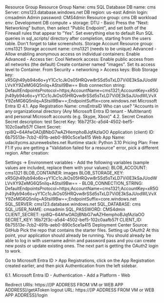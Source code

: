Resource Group
Resource Group Name: cms
SQL Database
DB name: cms
Server: cms123.database.windows.net
DB region: us-east
Admin login: cmsadmin
Admin password: CMS4dmin
Resource group: cms
DB workload env: Development
DB compute + storage: DTU - Basic
Press the "Next: Networking" button, then select "Public Endpoint", and set both of the Firewall rules that appear to "Yes".
Set everything else to default Run SQL queries in sql_scripts/ directory after completion, starting from the users table. Don't forget to take screenshots.
Storage Account
Resource group: cms1321
Storage account name: cms1321 (needs to be unique)
Advanced - Allow enabling anonymous access on individual containers: Enable
Advanced - Access tier: Cool
Network access: Enable public access from all networks (the default)
Create container named "images". Set its access level to Container.
From Security + networking > Access keys:
Blob Storage key: xR5Gjh49yb94o6o+yY1Cc1cJkOs05HRQvw8rSSd5sTxLD7Vi0E3kSaJUodWLVvXY9ZeMG6Q5nilq+AStsiI9Bw==
Blob connection string: DefaultEndpointsProtocol=https;AccountName=cms1321;AccountKey=xR5Gjh49yb94o6o+yY1Cc1cJkOs05HRQvw8rSSd5sTxLD7Vi0E3kSaJUodWLVvXY9ZeMG6Q5nilq+AStsiI9Bw==;EndpointSuffix=core.windows.net
Microsoft Entra ID 4.1. App Registration
Name: cmsEntraID
Who can use? "Accounts in any organizational directory (Any Microsoft Entra ID tenant - Multitenant) and personal Microsoft accounts (e.g. Skype, Xbox)" 4.2. Secret Creation
Secret description: test
Secret Key: 16b72f3c-a5d4-4502-bef5-102c0aafb57f
Client Secret: rpi8Q~64AfwOADjBNbG7wAZHlemphoBJqfAzIaOO
Application (client) ID: 6b75513e-7cb2-491b-aeb0-890c5ce1a415
Web App
Name: udacitycms.azurewebsites.net
Runtime stack: Python 3.10
Pricing Plan: Free F1
If you are getting a "Validation failed for a resource" error, pick a different region.
After creation:

Settings -> Environment variables - Add the following variables (sample values are included, replace them with your values):
BLOB_ACCOUNT: cms1321
BLOB_CONTAINER: images
BLOB_STORAGE_KEY: xR5Gjh49yb94o6o+yY1Cc1cJkOs05HRQvw8rSSd5sTxLD7Vi0E3kSaJUodWLVvXY9ZeMG6Q5nilq+AStsiI9Bw== - BLOB_CONNECTION_STRING: DefaultEndpointsProtocol=https;AccountName=cms1321;AccountKey=xR5Gjh49yb94o6o+yY1Cc1cJkOs05HRQvw8rSSd5sTxLD7Vi0E3kSaJUodWLVvXY9ZeMG6Q5nilq+AStsiI9Bw==;EndpointSuffix=core.windows.net
SQL_SERVER: cms123.database.windows.net
SQL_DATABASE: cms
SQL_USER_NAME: cmsadmin
SQL_PASSWORD: CMS4dmin
CLIENT_SECRET: rpi8Q~64AfwOADjBNbG7wAZHlemphoBJqfAzIaOO
SECRET_KEY: 16b72f3c-a5d4-4502-bef5-102c0aafb57f
CLIENT_ID: 6b75513e-7cb2-491b-aeb0-890c5ce1a415 Deployment Center
Source: GitHub
Pick the repo that contains the starter files.
Setting up OAuth2 At this point, your application should already be running. You should already be able to log in with username admin and password pass and you can create new posts or update existing ones.
The next part is getting the OAuth2 login to work.

Go to Microsoft Entra ID > App Registrations, click on the App Registration created earlier, and then pick Authentication from the left sidebar.

6.1. Microsoft Entra ID - Authentication - Add a Platform - Web

Redirect URIs: https://[IP ADDRESS FROM VM or WEB APP ADDRESS]/getAToken
logout URL: https://[IP ADDRESS FROM VM or WEB APP ADDRESS]/login
